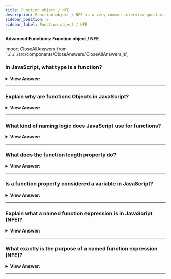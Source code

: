 ```yaml
---
title: Function object / NFE
description: Function object / NFE is a very common interview question.
sidebar_position: 6
sidebar_label: Function object / NFE
---
```


**Advanced Functions: Function object / NFE**

import CloseAllAnswers from '../../../src/components/CloseAnswers/CloseAllAnswers.js';

<CloseAllAnswers />

### In JavaScript, what type is a function?

<details>
  <summary><strong>View Answer:</strong></summary>
  <div>
  <div><strong>Interview Response:</strong> All functions in JavaScript are objects. The concept of functions as callable "action objects" is an excellent approach to thinking about them. We can not only invoke them but also treat them as objects. The add/remove properties, pass by reference, and other implementations.
</div>
  </div>
</details>

---

### Explain why are functions Objects in JavaScript?

<details>
  <summary><strong>View Answer:</strong></summary>
  <div>
  <div><strong>Interview Response:</strong> In JavaScript, functions are first-class objects because they can have properties and methods just like any other object. What distinguishes them from other objects is that functions get called. In brief, they are Function objects.
</div><br />
  <div><strong className="codeExample">Code Example:</strong><br /><br />

  <div></div>

```js
// Functions are callable objects
function sayHi(myName) {
  console.log('Hi, ' + myName);
}

sayHi('JavaScript'); // Call sayHi() returns "Hi"

console.log(sayHi.name); // returns sayHi, using built-in name method.

console.log(sayHi.length); // length = 1, using build length method
```

  </div>
  </div>
</details>

---

### What kind of naming logic does JavaScript use for functions?

<details>
  <summary><strong>View Answer:</strong></summary>
  <div>
  <div><strong>Interview Response:</strong> The function name-assigning logic in JavaScript is smart. It also assigns the correct name to a function even if it gets created without one. It also works if the assignment gets done via a default value. In the specification, this feature is called a "contextual name". If the function does not provide one, then it is figured out from the context of an assignment.
</div><br />
  <div><strong className="codeExample">Code Example:</strong><br /><br />

  <div></div>

```js
// Regular Function
function sayHi() {
  alert('Hi');
}

alert(sayHi.name); // sayHi

// Anonymous Function Expression
let sayHi = function () {
  alert('Hi');
};

alert(sayHi.name); // sayHi (there's a name!)

// Named Function Expression
let sayHi = function saySomething() {
  console.log('Hi');
};

console.log(sayHi.name); // saySomething (there's a name!)

// Object methods have names too:
let user = {
  sayHi() {
    // method
    // ...
  },

  sayBye: function () {
    // method
    // ...
  },
};

alert(user.sayHi.name); // sayHi
alert(user.sayBye.name); // sayBye
```

:::note
You should not confuse this question with a question about how to name a function.
:::

  </div>
  </div>
</details>

---

### What does the function length property do?

<details>
  <summary><strong>View Answer:</strong></summary>
  <div>
  <div><strong>Interview Response:</strong> The function length property returns the number of function parameters (arguments). The function length property does not count rest parameters. The length property sometimes gets used for introspection in functions that operate on other functions.
</div><br />
  <div><strong className="codeExample">Code Example:</strong><br /><br />

  <div></div>

```js
function f1(a) {}
function f2(a, b) {}
function many(a, b, ...more) {}

alert(f1.length); // 1
alert(f2.length); // 2
alert(many.length); // 2, rest parameter not counted
```

  </div>
  </div>
</details>

---

### Is a function property considered a variable in JavaScript?

<details>
  <summary><strong>View Answer:</strong></summary>
  <div>
  <div><strong>Interview Response:</strong> No, A property assigned to a function does not define as a local variable inside it. We can treat a function as an object and store properties in it, but that does not affect its execution, and variables are not properties and vice versa.
</div>
  </div>
</details>

---

### Explain what a named function expression is in JavaScript (NFE)?

<details>
  <summary><strong>View Answer:</strong></summary>
  <div>
  <div><strong>Interview Response:</strong> Named Function Expression, or NFE, is a term for function expressions with a name. The named function acts as a value of the allocated variable, isolating it from the assigned variable. You can call the named function inside the expression, but any attempts to call it outside the function result in an error.
</div><br />
  <div><strong className="codeExample">Code Example:</strong><br /><br />

  <div></div>

```js
let sayHi = function func(who) {
  if (who) {
    alert(`Hello, ${who}`);
  } else {
    func('Guest'); // use func to re-call itself
  }
};

sayHi(); // Hello, Guest

// But this won't work:
func(); // Error, func is not defined (not visible outside of the function)
```

  </div>
  </div>
</details>

---

### What exactly is the purpose of a named function expression (NFE)?

<details>
  <summary><strong>View Answer:</strong></summary>
  <div>
  <div><strong>Interview Response:</strong> There are times when a regular function expression does not meet our needs. A named function expression gives us access to the components of a function even if the reference gets nullified on the primary variable. 
</div><br />
  <div><strong className="codeExample">Code Example:</strong><br /><br />

  <div></div>

```js
// Named Function Expression
let sayHi = function func(who) {
  if (who) {
    alert(`Hello, ${who}`);
  } else {
    func('Guest'); // Now all fine
  }
};

let welcome = sayHi;
sayHi = null;

welcome(); // Hello, Guest (nested call works)

// Regular Function Declaration
function sayHi(name) {
  console.log('Hello, ' + name);
}

let welcome = sayHi;
sayHi = null;

welcome('JavaScript'); // Hello, JavaScript
```

:::note
You should note that a regular function declaration gets used to achieve the same result.
:::

  </div>
  </div>
</details>

---
